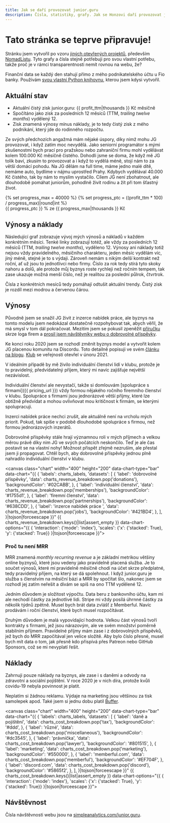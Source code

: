 ```yaml
---
title: Jak se daří provozovat junior.guru
description: Čísla, statistiky, grafy. Jak se Honzovi daří provozovat junior.guru?
---
```


# Tato stránka se teprve připravuje!

Stránku jsem vytvořil po vzoru [jiných otevřených projektů](https://openstartuplist.com/), především [NomadListu](https://nomadlist.com/open). Tyto grafy a čísla stejně potřebuji pro svou vlastní potřebu, takže proč je v rámci transparentnosti nemít rovnou na webu, že?

Finanční data se každý den stahují přímo z mého podnikatelského účtu u Fio banky. Používám [svou vlastní Python knihovnu](https://pypi.org/project/fiobank/), kterou jsem kdysi vytvořil.

## Aktuální stav

- Aktuální čistý zisk junior.guru: {{ profit_ttm|thousands }} Kč měsíčně
- Spočítáno jako zisk za posledních 12 měsíců (TTM, _trailing twelve months_) vydělený 12.
- Zisk znamená výnosy mínus náklady, je to tedy čistý zisk z mého podnikání, který jde do rodinného rozpočtu.

Ze svých předchozích angažmá mám nějaké úspory, díky nimž mohu JG provozovat, i když zatím moc nevydělá. Jako seniorní programátor s mými zkušenostmi bych prací pro pražskou nebo zahraniční firmu mohl vydělávat kolem 100.000 Kč měsíčně čistého. Dohodli jsme se doma, že když mě JG tolik baví, zkusím to provozovat a i když to vydělá méně, stojí nám to za větší domácí pohodu. Na JG dělám na full time, máme jedno malé dítě, nemáme auto, bydlíme v nájmu uprostřed Prahy. Kdybych vydělával 40.000 Kč čistého, tak by nám to myslím vystačilo. Cílem JG není zbohatnout, ale dlouhodobě pomáhat juniorům, pohodlně živit rodinu a žít při tom šťastný život.

<div class="progress">
    {% set progress_max = 40000 %}
    {% set progress_ptc = ((profit_ttm * 100) / progress_max)|round|int %}
    <div class="progress-bar" role="progressbar" style="width: {{ progress_ptc }}%" aria-valuenow="{{ progress_ptc }}" aria-valuemin="0" aria-valuemax="{{ progress_max }}">
    {{ progress_ptc }} % ze {{ progress_max|thousands }} Kč
    </div>
</div>

## Výnosy a náklady

Následující graf zobrazuje vývoj mých výnosů a nákladů v každém konkrétním měsíci. Tenké linky zobrazují totéž, ale vždy za posledních 12 měsíců (TTM, _trailing twelve months_), vyděleno 12. Výnosy ani náklady totiž nejsou vždy pravidelného, měsíčního charakteru, jeden měsíc vydělám víc, jiný méně, stejné je to s výdaji. Zároveň nemám s nikým delší kontrakt než roční, ať už jsou to jednotlivci nebo firmy. Číslo za rok tedy stírá tyto skoky nahoru a dolů, ale protože můj byznys roste rychleji než ročním tempem, tak zase ukazuje možná menší číslo, než je realitou za poslední půlrok, čtvrtrok.

Čísla z konkrétních mesíců tedy pomáhají odtušit aktuální trendy. Čistý zisk je rozdíl mezi modrou a červenou čárou.

<canvas
    class="chart" width="400" height="200"
    data-chart-type="line"
    data-chart="{{ {
        'labels': charts_labels,
        'datasets': [
            {
                'label': 'výnosy',
                'data': charts_revenue,
                'borderColor': '#1755d1',
                'borderWidth': 2,
            },
            {
                'label': 'výnosy TTM/12',
                'data': charts_revenue_ttm,
                'borderColor': '#1755d1',
                'borderWidth': 1,
            },
            {
                'label': 'náklady',
                'data': charts_cost,
                'borderColor': '#dc3545',
                'borderWidth': 2,
            },
            {
                'label': 'náklady TTM/12',
                'data': charts_cost_ttm,
                'borderColor': '#dc3545',
                'borderWidth': 1,
            },
        ]
    }|tojson|forceescape }}"
    data-chart-options="{{ {
        'interaction': {'mode': 'index'}
    }|tojson|forceescape }}"></canvas>

## Výnosy

Původně jsem se snažil JG živit z inzerce nabídek práce, ale byznys na tomto modelu jsem nedokázal dostatečně rozpohybovat tak, abych věřil, že má smysl v tom dál pokračovat. Mezitím jsem se pokusil zpeněžit [příručku](motivation.md) skrze loga firem a [prosil jsem návštěvníky webu o dobrovolné příspěvky](/donate/).

Ke konci roku 2020 jsem se rozhodl změnit byznys model a vytvořit kolem JG placenou komunitu na Discordu. Toto detailně popisuji ve svém [článku na blogu](https://honzajavorek.cz/blog/spoustim-klub/). [Klub](club.md) se veřejnosti otevřel v únoru 2021.

V ideálním případě by mě živilo individuální členství lidí v klubu, protože je to pravidelný, předvídatelný příjem, který mi navíc zajišťuje největší nezávislost.

Individuální členství ale nevystačí, takže si domlouvám [spolupráce s firmami]({{ pricing_url }}) vždy formou nějakého ročního firemního členství v klubu. Spolupráce s firmami jsou jednorázové větší příjmy, které lze obtížně předvídat a mohou ovlivňovat mou kritičnost k firmám, se kterými spolupracuji.

Inzerci nabídek práce nechci zrušit, ale aktuálně není na vrcholu mých priorit. Pokud, tak spíše v podobě dlouhodobé spolupráce s firmou, než formou jednorázových inzerátů.

Dobrovolné příspěvky stále hrají významnou roli v mých příjmech a velkou měrou právě díky nim JG ve svých počátcích neskončilo. Teď je ale čas postavit se na vlastní nohy! Možnost přispět zřejmě nezruším, ale přestal jsem ji propagovat. Chtěl bych, aby dobrovolné příspěvky jednou plně nahradilo individuální členství v klubu.

<canvas
    class="chart" width="400" height="200"
    data-chart-type="bar"
    data-chart="{{ {
        'labels': charts_labels,
        'datasets': [
            {
                'label': 'dobrovolné příspěvky',
                'data': charts_revenue_breakdown.pop('donations'),
                'backgroundColor': '#02CABB',
            },
            {
                'label': 'individuální členství',
                'data': charts_revenue_breakdown.pop('memberships'),
                'backgroundColor': '#1755d1',
            },
            {
                'label': 'firemní členství',
                'data': charts_revenue_breakdown.pop('partnerships'),
                'backgroundColor': '#638CDD',
            },
            {
                'label': 'inzerce nabídek práce ',
                'data': charts_revenue_breakdown.pop('jobs'),
                'backgroundColor': '#421BD4',
            },
        ],
    }|tojson|forceescape }}"
    {{ charts_revenue_breakdown.keys()|list|assert_empty }}
    data-chart-options="{{ {
        'interaction': {'mode': 'index'},
        'scales': {'x': {'stacked': True}, 'y': {'stacked': True}}
    }|tojson|forceescape }}"></canvas>

### Proč tu není MRR

MRR znamená _monthly recurring revenue_ a je základní metrikou většiny online byznysů, které jsou vedeny jako pravidelně placená služba. Je to součet výnosů, které mi pravidelně měsíčně chodí na účet skrze předplatné, tedy pravidelný příjem, na který se dá spolehnout. I když junior.guru je služba s členstvím na měsíční bázi a MRR by spočítat šlo, nakonec jsem se rozhodl jej zatím neřešit a dívám se spíš na ono TTM vydělené 12.

Jedním důvodem je složitost výpočtu. Data beru z bankovního účtu, kam mi ale nechodí částky za jednotlivé lidi. Stripe mi vždy posílá úhrnné částky za několik týdnů zpětně. Musel bych brát data zvlášť z Memberful. Navíc prodávám i roční členství, které bych musel rozpočítávat.

Druhým důvodem je malá vypovídající hodnota. Velkou část výnosů tvoří kontrakty s firmami, jež jsou nárazovým, ale ve svém množství poměrně stabilním příjmem. Pravidelné příjmy mám zase i z dobrovolných příspěvků, jež bych do MRR započítával jen velice složitě. Aby bylo číslo přesné, musel bych mít data o tom, jak přesně kdo přispívá přes Patreon nebo GitHub Sponsors, což se mi nevyplatí řešit.

## Náklady

Zahrnuji pouze náklady na byznys, ale zase i s daněmi a odvody na zdravotní a sociální pojištění. V roce 2020 je v nich díra, protože kvůli covidu-19 nebyla povinnost je platit.

Neplatím si žádnou reklamu. Výdaje na marketing jsou většinou za tisk samolepek apod. Také jsem si jednu dobu platil [Buffer](https://buffer.com/).

<canvas
    class="chart" width="400" height="200"
    data-chart-type="bar"
    data-chart="{{ {
        'labels': charts_labels,
        'datasets': [
            {
                'label': 'daně a pojištění',
                'data': charts_cost_breakdown.pop('tax'),
                'backgroundColor': '#ddd',
            },
            {
                'label': 'různé',
                'data': charts_cost_breakdown.pop('miscellaneous'),
                'backgroundColor': '#dc3545',
            },
            {
                'label': 'právnička',
                'data': charts_cost_breakdown.pop('lawyer'),
                'backgroundColor': '#801515',
            },
            {
                'label': 'marketing',
                'data': charts_cost_breakdown.pop('marketing'),
                'backgroundColor': '#550000',
            },
            {
                'label': 'memberful.com',
                'data': charts_cost_breakdown.pop('memberful'),
                'backgroundColor': '#EF704F',
            },
            {
                'label': 'discord.com',
                'data': charts_cost_breakdown.pop('discord'),
                'backgroundColor': '#5865f2',
            },
        ],
    }|tojson|forceescape }}"
    {{ charts_cost_breakdown.keys()|list|assert_empty }}
    data-chart-options="{{ {
        'interaction': {'mode': 'index'},
        'scales': {'x': {'stacked': True}, 'y': {'stacked': True}}
    }|tojson|forceescape }}"></canvas>

## Návštěvnost

Čísla návštěvnosti webu jsou na [simpleanalytics.com/junior.guru](https://simpleanalytics.com/junior.guru).
